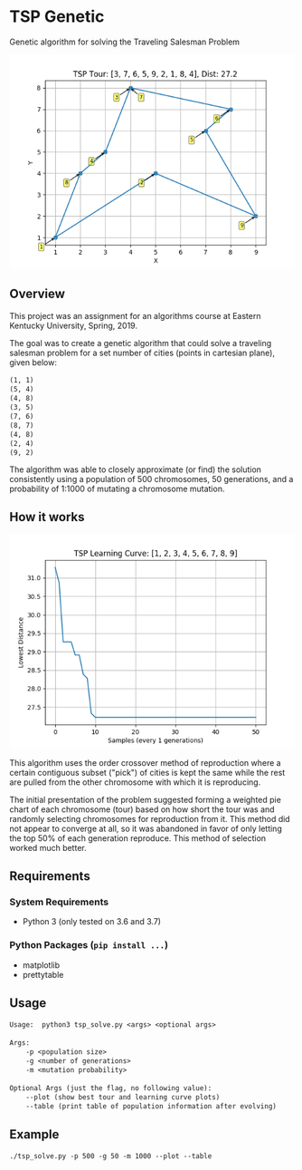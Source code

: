 # TSP Genetic
Genetic algorithm for solving the Traveling Salesman Problem

![TSP Example Solution](img/example_solution.png)

## Overview
This project was an assignment for an algorithms course at Eastern Kentucky University, Spring, 2019.

The goal was to create a genetic algorithm that could solve a traveling salesman problem for a set number of cities
(points in cartesian plane), given below:

```
(1, 1)
(5, 4)
(4, 8)
(3, 5)
(7, 6)
(8, 7)
(4, 8)
(2, 4)
(9, 2)
```

The algorithm was able to closely approximate (or find) the solution consistently using a population of 500 chromosomes,
50 generations, and a probability of 1:1000 of mutating a chromosome mutation.

## How it works
![TSP Learning Curve](img/example_learning_curve.png)

This algorithm uses the order crossover method of reproduction where a certain contiguous subset ("pick") of cities is
kept the same while the rest are pulled from the other chromosome with which it is reproducing.

The initial presentation of the problem suggested forming a weighted pie chart of each chromosome (tour) based on how
short the tour was and randomly selecting chromosomes for reproduction from it. This method did not appear to converge
at all, so it was abandoned in favor of only letting the top 50% of each generation reproduce. This method of selection
worked much better.

## Requirements
### System Requirements
 * Python 3 (only tested on 3.6 and 3.7)
### Python Packages (`pip install ...`)
 * matplotlib
 * prettytable

## Usage
```
Usage:  python3 tsp_solve.py <args> <optional args>

Args:
    -p <population size>
    -g <number of generations>
    -m <mutation probability>

Optional Args (just the flag, no following value):
    --plot (show best tour and learning curve plots)
    --table (print table of population information after evolving)

```

## Example
```
./tsp_solve.py -p 500 -g 50 -m 1000 --plot --table
```

